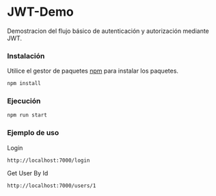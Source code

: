# JWT-Demo

Demostracion del flujo básico de autenticación y autorización mediante JWT. 

### Instalación

Utilice el gestor de paquetes [npm](https://docs.npmjs.com/downloading-and-installing-node-js-and-npm) para instalar los paquetes.

```bash
npm install
```

### Ejecución

```bash
npm run start
```
### Ejemplo de uso
Login
```code
http://localhost:7000/login
```

Get User By Id
```code
http://localhost:7000/users/1
```
